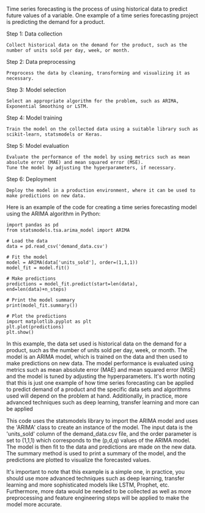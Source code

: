 Time series forecasting is the process of using historical data to predict future values of a variable. One example of a time series forecasting project is predicting the demand for a product.

Step 1: Data collection

    Collect historical data on the demand for the product, such as the number of units sold per day, week, or month.

Step 2: Data preprocessing

    Preprocess the data by cleaning, transforming and visualizing it as necessary.

Step 3: Model selection

    Select an appropriate algorithm for the problem, such as ARIMA, Exponential Smoothing or LSTM.

Step 4: Model training

    Train the model on the collected data using a suitable library such as scikit-learn, statsmodels or Keras.

Step 5: Model evaluation

    Evaluate the performance of the model by using metrics such as mean absolute error (MAE) and mean squared error (MSE).
    Tune the model by adjusting the hyperparameters, if necessary.

Step 6: Deployment

    Deploy the model in a production environment, where it can be used to make predictions on new data.

Here is an example of the code for creating a time series forecasting model using the ARIMA algorithm in Python:

    import pandas as pd
    from statsmodels.tsa.arima_model import ARIMA

    # Load the data
    data = pd.read_csv('demand_data.csv')

    # Fit the model
    model = ARIMA(data['units_sold'], order=(1,1,1))
    model_fit = model.fit()

    # Make predictions
    predictions = model_fit.predict(start=len(data), end=len(data)+n_steps)

    # Print the model summary
    print(model_fit.summary())

    # Plot the predictions
    import matplotlib.pyplot as plt
    plt.plot(predictions)
    plt.show()

    
In this example, the data set used is historical data on the demand for a product, such as the number of units sold per day, week, or month. The model is an ARIMA model, which is trained on the data and then used to make predictions on new data. The model performance is evaluated using metrics such as mean absolute error (MAE) and mean squared error (MSE) and the model is tuned by adjusting the hyperparameters. It's worth noting that this is just one example of how time series forecasting can be applied to predict demand of a product and the specific data sets and algorithms used will depend on the problem at hand. Additionally, in practice, more advanced techniques such as deep learning, transfer learning and more can be applied

This code uses the statsmodels library to import the ARIMA model and uses the 'ARIMA' class to create an instance of the model. The input data is the 'units_sold' column of the demand_data.csv file, and the order parameter is set to (1,1,1) which corresponds to the (p,d,q) values of the ARIMA model. The model is then fit to the data and predictions are made on the new data. The summary method is used to print a summary of the model, and the predictions are plotted to visualize the forecasted values.

It's important to note that this example is a simple one, in practice, you should use more advanced techniques such as deep learning, transfer learning and more sophisticated models like LSTM, Prophet, etc. Furthermore, more data would be needed to be collected as well as more preprocessing and feature engineering steps will be applied to make the model more accurate.
